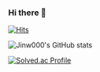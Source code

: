 ### Hi there 👋
[![Hits](https://hits.seeyoufarm.com/api/count/incr/badge.svg?url=https%3A%2F%2Fgithub.com%2FJinw000&count_bg=%23000000&title_bg=%23000000&icon=&icon_color=%23FF62D0&title=hits&edge_flat=false)](https://hits.seeyoufarm.com)

![Jinw000's GitHub stats](https://github-readme-stats.vercel.app/api?username=Jinw000&theme=neon&show_icons=true)

[![Solved.ac Profile](http://mazassumnida.wtf/api/v2/generate_badge?boj=sjw030729)](https://solved.ac/sjw030729/)

